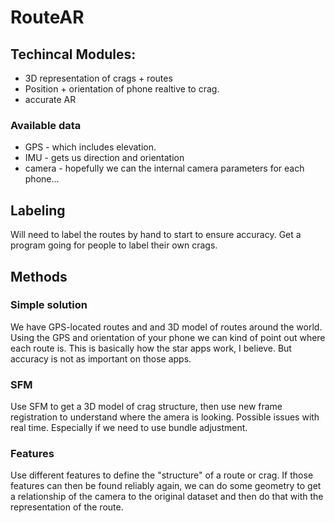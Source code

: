 # RouteAR

## Techincal Modules:

- 3D representation of crags + routes
- Position + orientation of phone realtive to crag.
- accurate AR 

### Available data

- GPS - which includes elevation. 
- IMU - gets us direction and orientation
- camera - hopefully we can the internal camera parameters for each phone...

## Labeling
Will need to label the routes by hand to start to ensure accuracy. Get a program going for people to label their own crags.

## Methods


### Simple solution 
We have GPS-located routes and and 3D model of routes around the world. Using the GPS and orientation of your phone we can kind of point out where each route is. This is basically how the star apps work, I believe. But accuracy is not as important on those apps. 

### SFM 
Use SFM to get a 3D model of crag structure, then use new frame registration to understand where the amera is looking. Possible issues with real time. Especially if we need to use bundle adjustment. 

### Features
Use different features to define the "structure" of a route or crag. If those features can then be found reliably again, we can do some geometry to get a relationship of the camera to the original dataset and then do that with the representation of the route. 




